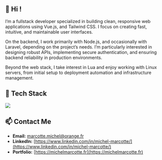 ## 👋 Hi !

I’m a fullstack developer specialized in building clean, responsive web applications using Vue.js, and Tailwind CSS. I focus on creating fast, intuitive, and maintainable user interfaces.

On the backend, I work primarily with Node.js, and occasionally with Laravel, depending on the project’s needs. I’m particularly interested in designing robust APIs, implementing secure authentication, and ensuring backend reliability in production environments.

Beyond the web stack, I take interest in Lua and enjoy working with Linux servers, from initial setup to deployment automation and infrastructure management.

## 🚀 Tech Stack

<p align="left">
  <img src="https://skillicons.dev/icons?i=vue,tailwind,ts,nodejs,nestjs,java,php,laravel,lua,prisma,mysql,postgres,linux,docker" />
</p>

## 📫 Contact Me

- **Email:** [marcotte.michel@orange.fr](mailto:marcotte.michel@orange.fr)  
- **LinkedIn:** [https://www.linkedin.com/in/michel-marcotte/](https://www.linkedin.com/in/michel-marcotte/)  
- **Portfolio:** [https://michelmarcotte.fr](https://michelmarcotte.fr)
